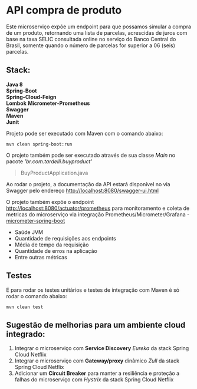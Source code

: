 
# API compra de produto 
Este microserviço expõe um endpoint para que possamos simular a compra de um produto, retornando uma lista de parcelas, acrescidas de juros com base na taxa SELIC consultada online no serviço do Banco Central do Brasil, somente quando o número de parcelas for superior a 06 (seis) parcelas.
  
## Stack:  
  
**Java 8**  
**Spring-Boot**  
**Spring-Cloud-Feign**  
**Lombok**
**Micrometer-Prometheus**  
**Swagger**  
**Maven**  
**Junit**  
  
Projeto pode ser executado com Maven com o comando abaixo:  
```  
mvn clean spring-boot:run  
```  
O projeto também pode ser executado através de sua classe *Main* no pacote *'br.com.tardelli.buyproduct'*

> BuyProductApplication.java

Ao rodar o projeto, a documentação da API estará disponível no via Swagger pelo endereço [http://localhost:8080/swagger-ui.html](http://localhost:8080/swagger-ui.html)

O projeto também expõe o endpoint [http://localhost:8080/actuator/prometheus](http://localhost:8080/actuator/prometheus) para monitoramento e coleta de metricas do microserviço via integração Prometheus/Micrometer/Grafana - [micrometer-spring-boot](https://spring.io/blog/2018/03/16/micrometer-spring-boot-2-s-new-application-metrics-collector)

 - Saúde JVM
 - Quantidade de requisições aos endpoints
 - Média de tempo da requisição
 - Quantidade de erros na aplicação
 - Entre outras métricas

## Testes
E para rodar os testes unitários e testes de integração com Maven é só rodar o comando abaixo:
```  
mvn clean test  
``` 

## Sugestão de melhorias para um ambiente cloud integrado:

 1. Integrar o microserviço com **Service Discovery** *Eureka* da stack Spring Cloud Netflix
 2. Integrar o microserviço com **Gateway/proxy** dinâmico *Zull* da stack Spring Cloud Netflix
 3. Adicionar um **Circuit Breaker** para manter a resiliência e proteção a falhas do microserviço com *Hystrix* da stack Spring Cloud Netflix

